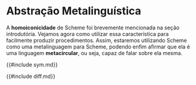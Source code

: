 # Abstração Metalinguística

A **homoiconicidade** de Scheme foi brevemente mencionada na seção introdutória.
Vejamos agora como utilizar essa característica para facilmente produzir procedimentos.
Assim, estaremos utilizando Scheme como uma metalinguagem para Scheme, podendo enfim afirmar que ela é uma linguagem **metacircular**, ou seja, capaz de falar sobre ela mesma.

{{#include sym.md}}

{{#include diff.md}}
